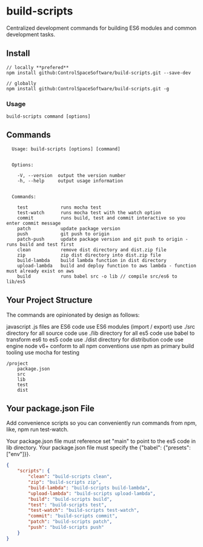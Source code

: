 # build-scripts

Centralized development commands for building ES6 modules and common development tasks.

## Install

```
// locally **prefered**
npm install github:ControlSpaceSoftware/build-scripts.git --save-dev

// globally
npm install github:ControlSpaceSoftware/build-scripts.git -g
```

### Usage

```
build-scripts command [options]
```

## Commands

```
  Usage: build-scripts [options] [command]


  Options:

    -V, --version  output the version number
    -h, --help     output usage information


  Commands:

    test            runs mocha test
    test-watch      runs mocha test with the watch option
    commit          runs build, test and commit interactive so you enter commit message
    patch           update package version
    push            git push to origin
    patch-push      update package version and git push to origin - runs build and test first
    clean           remove dist directory and dist.zip file
    zip             zip dist directory into dist.zip file
    build-lambda    build lambda function in dist directory
    upload-lambda   build and deploy function to aws lambda - function must already exist on aws
    build           runs babel src -o lib // compile src/es6 to lib/es5
```

## Your Project Structure

The commands are opinionated by design as follows:

javascript .js files are ES6 code
use ES6 modules (import / export)
use ./src directory for all source code
use ./lib directory for all es5 code
use babel to transform es6 to es5 code
use ./dist directory for distribution code
use engine node v6+
conform to all npm conventions
use npm as primary build tooling
use mocha for testing

```
/project
	package.json
	src
	lib
	test
	dist

```

## Your package.json File

Add convenience scripts so you can conveniently run commands from npm, like, npm run test-watch.

Your package.json file must reference set "main" to point to the es5 code in lib directory.
Your package.json file must specify the {"babel": {"presets": ["env"]}}.

```json
{
    "scripts": {
        "clean": "build-scripts clean",
        "zip": "build-scripts zip",
        "build-lambda": "build-scripts build-lambda",
        "upload-lambda": "build-scripts upload-lambda",
        "build": "build-scripts build",
        "test": "build-scripts test",
        "test-watch": "build-scripts test-watch",
        "commit": "build-scripts commit",
        "patch": "build-scripts patch",
        "push": "build-scripts push"
    }
}
```